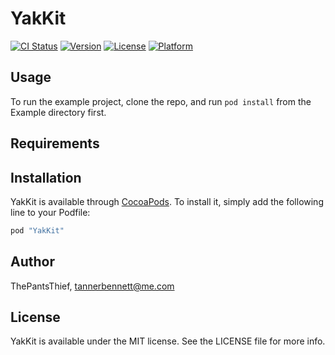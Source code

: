 # YakKit

[![CI Status](http://img.shields.io/travis/ThePantsThief/YakKit.svg?style=flat)](https://travis-ci.org/ThePantsThief/YakKit)
[![Version](https://img.shields.io/cocoapods/v/YakKit.svg?style=flat)](http://cocoapods.org/pods/YakKit)
[![License](https://img.shields.io/cocoapods/l/YakKit.svg?style=flat)](http://cocoapods.org/pods/YakKit)
[![Platform](https://img.shields.io/cocoapods/p/YakKit.svg?style=flat)](http://cocoapods.org/pods/YakKit)

## Usage

To run the example project, clone the repo, and run `pod install` from the Example directory first.

## Requirements

## Installation

YakKit is available through [CocoaPods](http://cocoapods.org). To install
it, simply add the following line to your Podfile:

```ruby
pod "YakKit"
```

## Author

ThePantsThief, tannerbennett@me.com

## License

YakKit is available under the MIT license. See the LICENSE file for more info.
